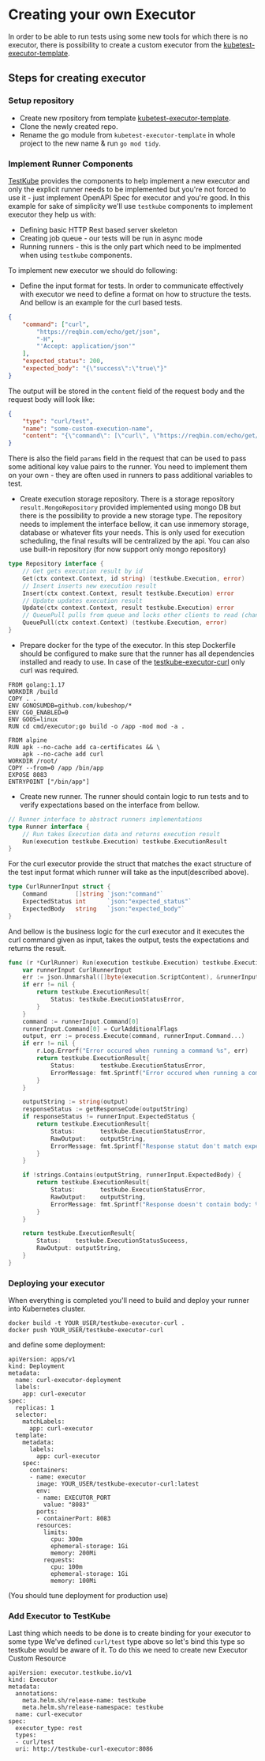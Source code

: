 # Creating your own Executor

In order to be able to run tests using some new tools for which there is no executor, there is possibility to create a custom executor from the [kubetest-executor-template](https://github.com/kubeshop/testkube-executor-template).

## Steps for creating executor

### Setup repository

- Create new rpository from template [kubetest-executor-template](https://github.com/kubeshop/testkube-executor-template).
- Clone the newly created repo.
- Rename the go module from `kubetest-executor-template` in whole project to the new name & run `go mod tidy`.

### Implement Runner Components

[TestKube](https://github.com/kubeshop/testkube) provides the components to help implement a new executor and only the explicit runner needs to be implemented but you're not forced to use it - just implement OpenAPI Spec for executor 
and you're good.
In this example for sake of simplicity we'll use `testkube` components to implement executor they help us with:
- Defining basic HTTP Rest based server skeleton
- Creating job queue - our tests will be run in async mode
- Running runners - this is the only part which need to be implmented when using `testkube` components.


To implement new executor we should do following: 

- Define the input format for tests.
  In order to communicate effectively with executor we need to define a format on how to structure the tests. And bellow is an example for the curl based tests.

```json
{
    "command": ["curl",
        "https://reqbin.com/echo/get/json",
        "-H",
        "'Accept: application/json'"
    ],
    "expected_status": 200,
    "expected_body": "{\"success\":\"true\"}"
}
```

The output will be stored in the `content` field of the request body and the request body will look like:

```json
{
    "type": "curl/test",
    "name": "some-custom-execution-name",
    "content": "{\"command\": [\"curl\", \"https://reqbin.com/echo/get/json\", \"-H\", \"'Accept: application/json'\"],\"expected_status\":200,\"expected_body\":\"{\\\"success\\\":\\\"true\\\"}\"}"
}
```

There is also the field `params` field in the request that can be used to pass some aditional key value pairs to the runner. You need to implement them on your own - they are often used in runners to pass additional variables to test.

- Create execution storage repository.
  There is a storage repository `result.MongoRepository` provided implemented using mongo DB but there is the possibility to provide a new storage type.
  The repository needs to implement the interface bellow, it can use inmemory storage, database or whatever fits your needs. This is only used for execution scheduling, the final results will be centralized by the api. You can also use 
  built-in repository (for now  support only mongo repository)

```go
type Repository interface {
    // Get gets execution result by id
    Get(ctx context.Context, id string) (testkube.Execution, error)
    // Insert inserts new execution result
    Insert(ctx context.Context, result testkube.Execution) error
    // Update updates execution result
    Update(ctx context.Context, result testkube.Execution) error
    // QueuePull pulls from queue and locks other clients to read (changes state from queued->pending)
    QueuePull(ctx context.Context) (testkube.Execution, error)
}
```

- Prepare docker for the type of the executor.
  In this step Dockerfile should be configured to make sure that the runner has all dependencies installed and ready to use. 
  In case of the [testkube-executor-curl](https://github.com/kubeshop/testkube-executor-curl) only curl was required.

```docker
FROM golang:1.17
WORKDIR /build
COPY . .
ENV GONOSUMDB=github.com/kubeshop/* 
ENV CGO_ENABLED=0 
ENV GOOS=linux
RUN cd cmd/executor;go build -o /app -mod mod -a .

FROM alpine
RUN apk --no-cache add ca-certificates && \
    apk --no-cache add curl
WORKDIR /root/
COPY --from=0 /app /bin/app
EXPOSE 8083
ENTRYPOINT ["/bin/app"]
```

- Create new runner.
  The runner should contain logic to run tests and to verify expectations based on the interface from bellow.

```go
// Runner interface to abstract runners implementations
type Runner interface {
    // Run takes Execution data and returns execution result
    Run(execution testkube.Execution) testkube.ExecutionResult
}
```

  For the curl executor provide the struct that matches the exact structure of the test input format which runner will take as the input(described above).

```go
type CurlRunnerInput struct {
    Command        []string `json:"command"`
    ExpectedStatus int      `json:"expected_status"`
    ExpectedBody   string   `json:"expected_body"`
}
```

  And bellow is the business logic for the curl executor and it executes the curl command given as input, takes the output, tests the expectations and returns the result.

```go
func (r *CurlRunner) Run(execution testkube.Execution) testkube.ExecutionResult {
    var runnerInput CurlRunnerInput
    err := json.Unmarshal([]byte(execution.ScriptContent), &runnerInput)
    if err != nil {
        return testkube.ExecutionResult{
            Status: testkube.ExecutionStatusError,
        }
    }
    command := runnerInput.Command[0]
    runnerInput.Command[0] = CurlAdditionalFlags
    output, err := process.Execute(command, runnerInput.Command...)
    if err != nil {
        r.Log.Errorf("Error occured when running a command %s", err)
        return testkube.ExecutionResult{
            Status:       testkube.ExecutionStatusError,
            ErrorMessage: fmt.Sprintf("Error occured when running a command %s", err),
        }
    }

    outputString := string(output)
    responseStatus := getResponseCode(outputString)
    if responseStatus != runnerInput.ExpectedStatus {
        return testkube.ExecutionResult{
            Status:       testkube.ExecutionStatusError,
            RawOutput:    outputString,
            ErrorMessage: fmt.Sprintf("Response statut don't match expected %d got %d", runnerInput.ExpectedStatus, responseStatus),
        }
    }

    if !strings.Contains(outputString, runnerInput.ExpectedBody) {
        return testkube.ExecutionResult{
            Status:       testkube.ExecutionStatusError,
            RawOutput:    outputString,
            ErrorMessage: fmt.Sprintf("Response doesn't contain body: %s", runnerInput.ExpectedBody),
        }
    }

    return testkube.ExecutionResult{
        Status:    testkube.ExecutionStatusSuceess,
        RawOutput: outputString,
    }
}
```

### Deploying your executor

When everything is completed you'll need to build and deploy your runner into Kubernetes cluster. 

```
docker build -t YOUR_USER/testkube-executor-curl . 
docker push YOUR_USER/testkube-executor-curl
```

and define some deployment: 
```
apiVersion: apps/v1
kind: Deployment
metadata:
  name: curl-executor-deployment
  labels:
    app: curl-executor
spec:
  replicas: 1
  selector:
    matchLabels:
      app: curl-executor
  template:
    metadata:
      labels:
        app: curl-executor
    spec:
      containers:
      - name: executor
        image: YOUR_USER/testkube-executor-curl:latest
        env:
        - name: EXECUTOR_PORT
          value: "8083"
        ports:
        - containerPort: 8083
        resources:
          limits:
            cpu: 300m
            ephemeral-storage: 1Gi
            memory: 200Mi
          requests:
            cpu: 100m
            ephemeral-storage: 1Gi
            memory: 100Mi
```

(You should tune deployment for production use)

### Add Executor to TestKube

Last thing which needs to be done is to create binding for your executor to some type 
We've defined `curl/test` type above so let's bind this type so testkube would be aware of it. 
To do this we need to create new Executor Custom Resource

```
apiVersion: executor.testkube.io/v1
kind: Executor
metadata:
  annotations:
    meta.helm.sh/release-name: testkube
    meta.helm.sh/release-namespace: testkube
  name: curl-executor
spec:
  executor_type: rest
  types:
  - curl/test
  uri: http://testkube-curl-executor:8086
```

